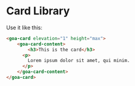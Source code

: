 # Card Library

Use it like this:
```html
<goa-card elevation="1" height="max">
    <goa-card-content>
        <h3>This is the card</h3>
      <p>
        Lorem ipsum dolor sit amet, qui minim.
      </p>
    </goa-card-content>
</goa-card>
```
